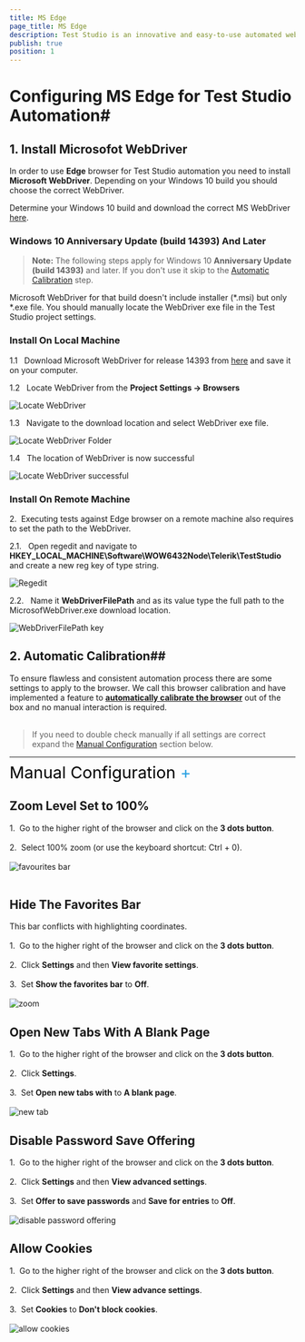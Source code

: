 ```yaml
---
title: MS Edge
page_title: MS Edge
description: Test Studio is an innovative and easy-to-use automated web, WPF and load testing solution. Test Studio tests support essential technologies like ASP.NET AJAX, Silverlight, PHP and MVC. HTML5, Testing framework, functional testing, performance testing, load testing, exploratory testing, manual testing.
publish: true
position: 1
---
```



<style>
p.trigger{
	margin-bottom:7px;
	margin-top:-5px;
	font-size:1.8rem;

}

	.toggle_container{
	margin-bottom:10px;
}

	.toggle_container p{
	margin:0px;
}

	.toggle_container{
    
	clear: both;
	font-size:100%;
}

</style>

# Configuring MS Edge for Test Studio Automation#

## 1. Install Microsofot WebDriver

In order to use **Edge** browser for Test Studio automation you need to install **Microsoft WebDriver**. Depending on your Windows 10 build you should choose the correct WebDriver. 

Determine your Windows 10 build and download the correct MS WebDriver <a href="https://developer.microsoft.com/en-us/microsoft-edge/tools/webdriver/" target="_blank">here</a>.

### Windows 10 Anniversary Update (build 14393) And Later

>**Note:** The following steps apply for Windows 10 **Anniversary Update (build 14393)** and later. If you don't use it skip to the <a href="#Automatic-Calibration">Automatic Calibration</a> step.

Microsoft WebDriver for that build doesn't include installer (\*.msi) but only \*.exe file. You should manually locate the WebDriver exe file in the Test Studio project settings.

### Install On Local Machine

1.1 &nbsp; Download Microsoft WebDriver for release 14393 from <a href="https://developer.microsoft.com/en-us/microsoft-edge/tools/webdriver/" target="_blank">here</a> and save it on your computer.

1.2 &nbsp; Locate WebDriver from the **Project Settings -> Browsers**

![Locate WebDriver][6]

1.3 &nbsp; Navigate to the download location and select WebDriver exe file.

![Locate WebDriver Folder][7]

1.4 &nbsp; The location of WebDriver is now successful

![Locate WebDriver successful][8]

### Install On Remote Machine

2.&nbsp; Executing tests against Edge browser on a remote machine also requires to set the path to the WebDriver.

2.1. &nbsp; Open regedit and navigate to **HKEY_LOCAL_MACHINE\Software\WOW6432Node\Telerik\TestStudio** and create a new reg key of type string.

![Regedit][9]

2.2. &nbsp; Name it **WebDriverFilePath** and as its value type the full path to the MicrosofWebDriver.exe download location. 

![WebDriverFilePath key][10]

## 2. Automatic Calibration##

To ensure flawless and consistent automation process there are some settings to apply to the browser. We call this browser calibration and have implemented a feature to <a href="/features/project-settings/browsers" target="_blank">**automatically calibrate the browser**</a> out of the box and no manual interaction is required.<br><br>

>If you need to double check manually if all settings are correct expand the <a href="#Manual_Configuration">Manual Configuration</a> section below.

<p></p>
<p></p>

<p><hr></p>
<p></p>
<p></p>

<p class="trigger"><a name="Manual_Configuration" style="color:black; text-decoration: none;";>Manual Configuration <span id="d" style="color:#28a1e2";>+</span></a></p>

<div class="toggle_container">
<div class="block">

<h2>Zoom Level Set to 100%</h2>

1.&nbsp; Go to the higher right of the browser and click on the <strong>3 dots button</strong>.<br><br>

2.&nbsp; Select 100% zoom (or use the keyboard shortcut: Ctrl + 0).<br><br>

<img src="/img/general-information/configure-your-browser/edge/fig1.png" alt="favourites bar"><br><br>

<h2>Hide The Favorites Bar</h2>

This bar conflicts with highlighting coordinates.<br><br>

1.&nbsp; Go to the higher right of the browser and click on the <strong>3 dots button</strong>.<br><br>

2.&nbsp; Click <strong>Settings</strong> and then <strong>View favorite settings</strong>.<br><br>

3.&nbsp; Set <strong>Show the favorites bar</strong> to <strong>Off</strong>.<br><br>

<img src="/img/general-information/configure-your-browser/edge/fig2.png" alt="zoom">

<h2>Open New Tabs With A Blank Page</h2>

1.&nbsp; Go to the higher right of the browser and click on the <strong>3 dots button</strong>.<br><br>

2.&nbsp; Click <strong>Settings</strong>.<br></br>

3.&nbsp; Set <strong>Open new tabs with</strong> to <strong>A blank page</strong>.<br><br>

<img src="/img/general-information/configure-your-browser/edge/fig3.png" alt="new tab">

<h2>Disable Password Save Offering</h2>

1.&nbsp; Go to the higher right of the browser and click on the <strong>3 dots button</strong>.<br><br>

2.&nbsp; Click <strong>Settings</strong> and then <strong>View advanced settings</strong>.<br><br>

3.&nbsp; Set <strong>Offer to save passwords</strong> and <strong>Save for entries</strong> to <strong>Off</strong>.<br><br>

<img src="/img/general-information/configure-your-browser/edge/fig4.png" alt="disable password offering">

<h2>Allow Cookies</h2>

1.&nbsp; Go to the higher right of the browser and click on the <strong>3 dots button</strong>.<br><br>

2.&nbsp; Click <strong>Settings</strong> and then <strong>View advance settings</strong>.<br><br>

3.&nbsp; Set <strong>Cookies</strong> to <strong>Don't block cookies</strong>.<br><br>

<img src="/img/general-information/configure-your-browser/edge/fig5.png" alt="allow cookies">

</div>
</div>



<script>
$(".toggle_container").hide();
    
    $("p.trigger").click(function(){
        $(this).toggleClass("active").next().slideToggle("normal");
		$('#page-article').animate({
    		scrollTop: $('#page-article').get(0).scrollHeight
		}, 1500);
		 $(this).find('#d').text(function (i, oldText) {
        return $.trim(oldText) == '+' ? '-' : '+';
		});
		
    });
</script>

[1]: /img/general-information/configure-your-browser/edge/fig1.png
[2]: /img/general-information/configure-your-browser/edge/fig2.png
[3]: /img/general-information/configure-your-browser/edge/fig3.png
[4]: /img/general-information/configure-your-browser/edge/fig4.png
[5]: /img/general-information/configure-your-browser/edge/fig5.png
[6]: /img/general-information/configure-your-browser/edge/fig6.png
[7]: /img/general-information/configure-your-browser/edge/fig7.png
[8]: /img/general-information/configure-your-browser/edge/fig8.png
[9]: /img/general-information/configure-your-browser/edge/fig9.png
[10]: /img/general-information/configure-your-browser/edge/fig10.png


